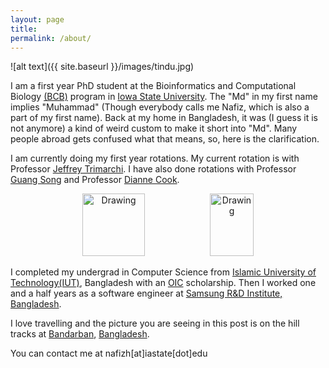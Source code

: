 ```yaml
---
layout: page
title: 
permalink: /about/
---
```



![alt text]({{ site.baseurl }}/images/tindu.jpg)

I am a first year PhD student at the Bioinformatics and Computational Biology [(BCB)](http://bcb.iastate.edu/) program in [Iowa State University](http://www.iastate.edu/). The "Md" in my first name implies "Muhammad" (Though everybody calls me Nafiz, which is also a part of my first name). Back at my home in Bangladesh, it was (I guess it is not anymore) a kind of weird custom to make it short into "Md". Many people abroad gets confused what that means, so, here is the clarification.

I am currently doing my first year rotations. My current rotation is with Professor [Jeffrey Trimarchi](http://www.gdcb.iastate.edu/faculty-and-research/faculty/jeffrey-m-trimarchi/). I have also done rotations with Professor [Guang Song](http://www.cs.iastate.edu/~gsong) and Professor [Dianne Cook](http://dicook.github.io/). 

<div align="center">
<img src="{{ site.baseurl }}/images/IowaStateUniversitySeal.png" alt="Drawing" width="100" style="margin:0 50px"/>

<img src="{{ site.baseurl }}/images/iut.png" alt="Drawing" width="70" height="100" style="margin:0 50px"/>
</div>

I completed my undergrad in Computer Science from [Islamic University of Technology(IUT)](http://www.iutoic-dhaka.edu/), Bangladesh with an [OIC](http://www.oic-oci.org/oicv2/home/?lan=en) scholarship. Then I worked one and a half years as a software engineer at [Samsung R&D Institute, Bangladesh](http://en.wikipedia.org/wiki/SRBD).

I love travelling and the picture you are seeing in this post is on the hill tracks at [Bandarban](http://en.wikipedia.org/wiki/Bandarban_District), [Bangladesh](http://en.wikipedia.org/wiki/Bangladesh).

You can contact me at nafizh[at]iastate[dot]edu

